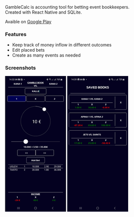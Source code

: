 GambleCalc is accounting tool for betting event bookkeepers. <br>
Created with React Native and SQLite. <br>

Avaible on [Google Play](https://play.google.com/store/apps/details?id=com.gamblecalc) <br>

### Features

- Keep track of money inflow in different outcomes
- Edit placed bets
- Create as many events as needed <br>

### Screenshots
<p float="left">
<img src='https://github.com/svhein/GambleCalc/blob/master/screenshots/Screenshot_GambleCalc_1.jpg'
   width='200'>
<img src='https://github.com/svhein/GambleCalc/blob/master/screenshots/Screenshot_GambleCalc_2.jpg'
   width='200'>
</p>

